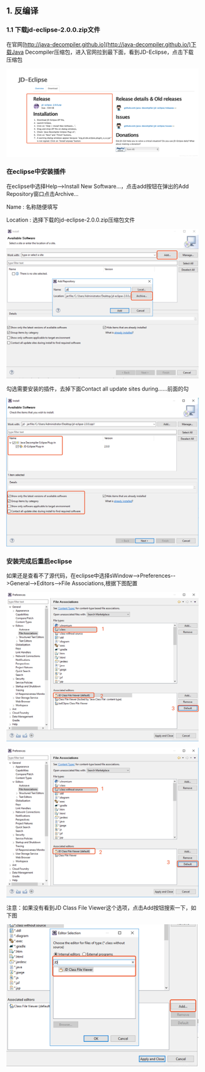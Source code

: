 ## 1. 反编译

### 1.1 下载jd-eclipse-2.0.0.zip文件

在官网[http://java-decompiler.github.io](http://java-decompiler.github.io/)下载Java Decompiler压缩包，进入官网拉到最下面，看到JD-Eclipse，点击下载压缩包

![](assets/20230512163139.png)

### 在eclipse中安装插件

在eclipse中选择Help-->Install New Software...，点击add按钮在弹出的Add Repository窗口点击Archive...

Name : 名称随便填写

Location : 选择下载的jd-eclipse-2.0.0.zip压缩包文件

![](assets/20230512163126.png)

勾选需要安装的插件，去掉下面Contact all update sites during......前面的勾

![](assets/20230512163224.png)

### 安装完成后重启eclipse

如果还是查看不了源代码，在eclipse中选择sWindow-->Preferences-->General-->Editors-->File Associations,根据下图配置

![](assets/20230512163042.png)

![](assets/20230512163017.png)

注意：如果没有看到JD Class File Viewer这个选项，点击Add按钮搜索一下，如下图

![](assets/20230512162949.png)